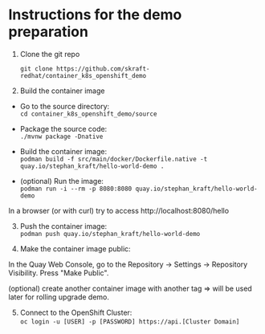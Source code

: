# Instructions for the demo preparation

1. Clone the git repo

   `git clone https://github.com/skraft-redhat/container_k8s_openshift_demo`

2. Build the container image


- Go to the source directory:  
`cd container_k8s_openshift_demo/source`

- Package the source code:  
`./mvnw package -Dnative`

- Build the container image:  
`podman build -f src/main/docker/Dockerfile.native -t quay.io/stephan_kraft/hello-world-demo .`

- (optional) Run the image:  
`podman run -i --rm -p 8080:8080 quay.io/stephan_kraft/hello-world-demo`

In a browser (or with curl) try to access http://localhost:8080/hello

3. Push the container image:  
`podman push quay.io/stephan_kraft/hello-world-demo`

4. Make the container image public:

In the Quay Web Console, go to the Repository -> Settings -> Repository Visibility.
Press "Make Public".

(optional) create another container image with another tag => will be used later for rolling upgrade demo.

5. Connect to the OpenShift Cluster:  
`oc login -u [USER] -p [PASSWORD] https://api.[Cluster Domain]`